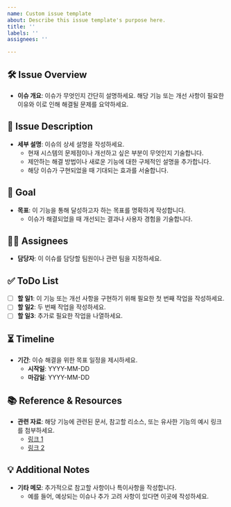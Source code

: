 ```yaml
---
name: Custom issue template
about: Describe this issue template's purpose here.
title: ''
labels: ''
assignees: ''

---
```


## 🛠️ Issue Overview
- **이슈 개요**: 이슈가 무엇인지 간단히 설명하세요. 해당 기능 또는 개선 사항이 필요한 이유와 이로 인해 해결될 문제를 요약하세요.

## 📝 Issue Description
- **세부 설명**: 이슈의 상세 설명을 작성하세요.
  - 현재 시스템의 문제점이나 개선하고 싶은 부분이 무엇인지 기술합니다.
  - 제안하는 해결 방법이나 새로운 기능에 대한 구체적인 설명을 추가합니다.
  - 해당 이슈가 구현되었을 때 기대되는 효과를 서술합니다.

## 🚩 Goal
- **목표**: 이 기능을 통해 달성하고자 하는 목표를 명확하게 작성합니다.
  - 이슈가 해결되었을 때 개선되는 결과나 사용자 경험을 기술합니다.

## 🧑‍💻 Assignees
- **담당자**: 이 이슈를 담당할 팀원이나 관련 팀을 지정하세요.

## ✅ ToDo List
- [ ] **할 일1**: 이 기능 또는 개선 사항을 구현하기 위해 필요한 첫 번째 작업을 작성하세요.
- [ ] **할 일2**: 두 번째 작업을 작성하세요.
- [ ] **할 일3**: 추가로 필요한 작업을 나열하세요.

## ⏳ Timeline
- **기간**: 이슈 해결을 위한 목표 일정을 제시하세요.
  - **시작일**: YYYY-MM-DD
  - **마감일**: YYYY-MM-DD

## 📚 Reference & Resources
- **관련 자료**: 해당 기능에 관련된 문서, 참고할 리소스, 또는 유사한 기능의 예시 링크를 첨부하세요.
  - [링크 1](#)
  - [링크 2](#)

## 💡 Additional Notes
- **기타 메모**: 추가적으로 참고할 사항이나 특이사항을 작성합니다.
  - 예를 들어, 예상되는 이슈나 추가 고려 사항이 있다면 이곳에 작성하세요.
